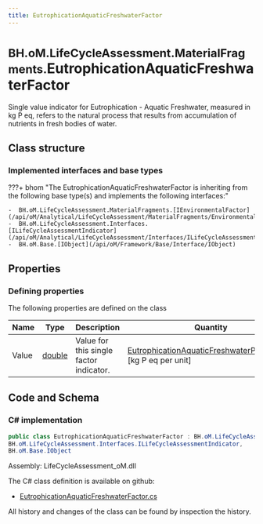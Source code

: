 ```yaml
---
title: EutrophicationAquaticFreshwaterFactor
---
```


# <small>BH.oM.LifeCycleAssessment.MaterialFragments.</small>**EutrophicationAquaticFreshwaterFactor**

Single value indicator for Eutrophication - Aquatic Freshwater, measured in kg P eq, refers to the natural process that results from accumulation of nutrients in fresh bodies of water.

## Class structure

### Implemented interfaces and base types

???+ bhom "The EutrophicationAquaticFreshwaterFactor is inheriting from the following base type(s) and implements the following interfaces:"

    -  BH.oM.LifeCycleAssessment.MaterialFragments.[IEnvironmentalFactor](/api/oM/Analytical/LifeCycleAssessment/MaterialFragments/EnvironmentalFactors/IEnvironmentalFactor)
    -  BH.oM.LifeCycleAssessment.Interfaces.[ILifeCycleAssessmentIndicator](/api/oM/Analytical/LifeCycleAssessment/Interfaces/ILifeCycleAssessmentIndicator)
    -  BH.oM.Base.[IObject](/api/oM/Framework/Base/Interface/IObject)


## Properties



### Defining properties

The following properties are defined on the class

| Name             | Type             | Description      | Quantity         |
|------------------|------------------|------------------|------------------|
| Value | [double](https://learn.microsoft.com/en-us/dotnet/api/System.Double?view=netstandard-2.0) | Value for this single factor indicator. | [EutrophicationAquaticFreshwaterPerQuantity](/api/oM/Dimensional/Quantities/Attributes/EutrophicationAquaticFreshwaterPerQuantity) [kg P eq per unit] |


## Code and Schema

### C# implementation

``` C# title="C#"
public class EutrophicationAquaticFreshwaterFactor : BH.oM.LifeCycleAssessment.MaterialFragments.IEnvironmentalFactor,
BH.oM.LifeCycleAssessment.Interfaces.ILifeCycleAssessmentIndicator,
BH.oM.Base.IObject
```

Assembly: LifeCycleAssessment_oM.dll

The C# class definition is available on github:

- [EutrophicationAquaticFreshwaterFactor.cs](https://github.com/BHoM/BHoM/blob/develop/LifeCycleAssessment_oM/MaterialFragments\EnvironmentalFactors\EutrophicationAquaticFreshwaterFactor.cs)

All history and changes of the class can be found by inspection the history.
